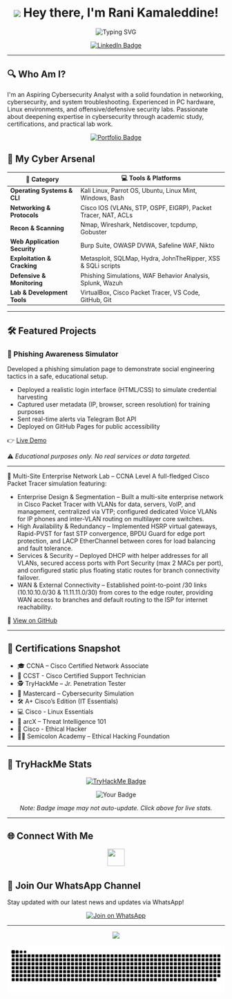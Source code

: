 <h1 align="center">
  <img src="https://media.giphy.com/media/hvRJCLFzcasrR4ia7z/giphy.gif" width="35" /> Hey there, I'm Rani Kamaleddine!
</h1>

<p align="center">
  <img src="https://readme-typing-svg.demolab.com?font=Fira+Code&pause=1200&center=true&width=440&lines=Network+Engineer;Cybersecurity+Enthusiast;Aspiring+Blue+Teamer" alt="Typing SVG" />
</p>

<p align="center">
  <a href="https://linkedin.com/in/rani-kamaleddine" target="_blank">
    <img alt="LinkedIn Badge" src="https://img.shields.io/badge/-LinkedIn-0A66C2?style=for-the-badge&logo=linkedin&logoColor=white">
  </a>
</p>

---
 
## 🔍 Who Am I?

I'm an Aspiring Cybersecurity Analyst with a solid foundation in networking, cybersecurity, and system troubleshooting. Experienced in PC hardware, Linux environments, and offensive/defensive security labs. Passionate about deepening expertise in cybersecurity through academic study, certifications, and practical lab work.

<p align="center">
  <a href="http://0xpynge.github.io/Portfolio" target="_blank">
     <img src="https://img.shields.io/badge/Portfolio-Rani Kamaleddine-000?style=for-the-badge&logo=github&logoColor=white" alt="Portfolio Badge">
  </a>
</p>

## 🧰 My Cyber Arsenal

| 🔧 Category | 💻 Tools & Platforms |
|------------|----------------------|
| **Operating Systems & CLI** | Kali Linux, Parrot OS, Ubuntu, Linux Mint, Windows, Bash |
| **Networking & Protocols** | Cisco IOS (VLANs, STP, OSPF, EIGRP), Packet Tracer, NAT, ACLs |
| **Recon & Scanning** | Nmap, Wireshark, Netdiscover, tcpdump, Gobuster |
| **Web Application Security** | Burp Suite, OWASP DVWA, Safeline WAF, Nikto |
| **Exploitation & Cracking** | Metasploit, SQLMap, Hydra, JohnTheRipper, XSS & SQLi scripts |
| **Defensive & Monitoring** | Phishing Simulations, WAF Behavior Analysis, Splunk, Wazuh |
| **Lab & Development Tools** | VirtualBox, Cisco Packet Tracer, VS Code, GitHub, Git |

---

## 🛠️ Featured Projects

### 🎯 Phishing Awareness Simulator  
Developed a phishing simulation page to demonstrate social engineering tactics in a safe, educational setup.

-  Deployed a realistic login interface (HTML/CSS) to simulate credential harvesting  
-  Captured user metadata (IP, browser, screen resolution) for training purposes  
-  Sent real-time alerts via Telegram Bot API  
-  Deployed on GitHub Pages for public accessibility  

👉 [Live Demo](https://0xpynge.github.io/phishing-awareness-simulator/phishing-simulator/r4n1.html)  

⚠️ *Educational purposes only. No real services or data targeted.*

---

🧩 Multi-Site Enterprise Network Lab – CCNA Level
A full-fledged Cisco Packet Tracer simulation featuring:
- Enterprise Design & Segmentation – Built a multi-site enterprise network in Cisco Packet Tracer with VLANs for data, servers, VoIP, and management, centralized via VTP; configured dedicated Voice VLANs for IP phones and inter-VLAN routing on multilayer core switches.
- High Availability & Redundancy – Implemented HSRP virtual gateways, Rapid-PVST for fast STP convergence, BPDU Guard for edge port protection, and LACP EtherChannel between cores for load balancing and fault tolerance.
- Services & Security – Deployed DHCP with helper addresses for all VLANs, secured access ports with Port Security (max 2 MACs per port), and configured static plus floating static routes for branch connectivity failover.
- WAN & External Connectivity – Established point-to-point /30 links (10.10.10.0/30 & 11.11.11.0/30) from cores to the edge router, providing WAN access to branches and default routing to the ISP for internet reachability.

🔗 [View on GitHub](https://github.com/0xpynge/ccna-enterprise-lab)

---

## 📜 Certifications Snapshot

- 🎓 CCNA – Cisco Certified Network Associate
- 🔧 CCST - Cisco Certified Support Technician
- 🕵️ TryHackMe – Jr. Penetration Tester   
- 🧪 Mastercard – Cybersecurity Simulation  
- 🛠️ A+ Cisco’s Edition (IT Essentials)
- 💻 Cisco - Linux Essentials  
- 🧠 arcX – Threat Intelligence 101
- 🥷 Cisco - Ethical Hacker
- 👨‍💻 Semicolon Academy – Ethical Hacking Foundation  

---

## 🧠 TryHackMe Stats

<p align="center">
  <a href="https://tryhackme.com/p/0xpynge" target="_blank">
    <img src="https://img.shields.io/badge/0xpynge-red?style=for-the-badge&logo=tryhackme&logoColor=white" alt="TryHackMe Badge">
  </a>
</p>

<p align="center">
  <img src="https://tryhackme-badges.s3.amazonaws.com/0xpynge.png" alt="Your Badge" />

</p>

<p align="center"><i>Note: Badge image may not auto-update. Click above for live stats.</i></p>

---

## 🌐 Connect With Me

<p align="center">
  <a href="https://linkedin.com/in/rani-kamaleddine" target="_blank">
    <img src="https://cdn-icons-png.flaticon.com/512/174/174857.png" width="40" height="40" />
  </a>
</p>

## 📢 Join Our WhatsApp Channel

Stay updated with our latest news and updates via WhatsApp!

<div align="center">
  <a href="https://whatsapp.com/channel/1234567890abcdef">
    <img src="https://img.shields.io/badge/Join-WhatsApp-25D366?style=for-the-badge&logo=whatsapp" alt="Join on WhatsApp">
  </a>
</div>

---
 <p align="center">
      <img src="https://komarev.com/ghpvc/?username=0xpynge&style=flat&color=4010B0" height="25"/>
  </p>
  <p align="left">
    <img src="https://raw.githubusercontent.com/platane/snk/output/github-contribution-grid-snake-dark.svg"> <!-- Snake -->
  </p>

